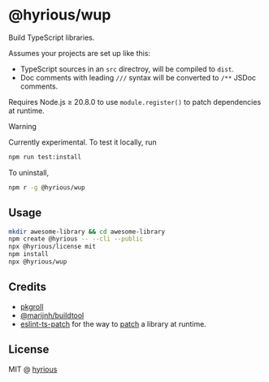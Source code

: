 # @hyrious/wup

Build TypeScript libraries.

Assumes your projects are set up like this:

- TypeScript sources in an `src` directroy, will be compiled to `dist`.
- Doc comments with leading `///` syntax will be converted to `/**` JSDoc comments.

Requires Node.js &ge; 20.8.0 to use `module.register()` to patch dependencies at runtime.

> [!WARNING]
> Currently experimental. To test it locally, run
> ```sh
> npm run test:install
> ```
> To uninstall,
> ```sh
> npm r -g @hyrious/wup
> ```

## Usage

```sh
mkdir awesome-library && cd awesome-library
npm create @hyrious -- --cli --public
npx @hyrious/license mit
npm install
npx @hyrious/wup
```

## Credits

- [pkgroll](https://github.com/privatenumber/pkgroll)
- [@marijnh/buildtool](https://github.com/marijnh/buildtool)
- [eslint-ts-patch](https://github.com/antfu/eslint-ts-patch) for the way to [patch](https://github.com/antfu/eslint-ts-patch/blob/main/lib/register.js) a library at runtime.

## License

MIT @ [hyrious](https://github.com/hyrious)
